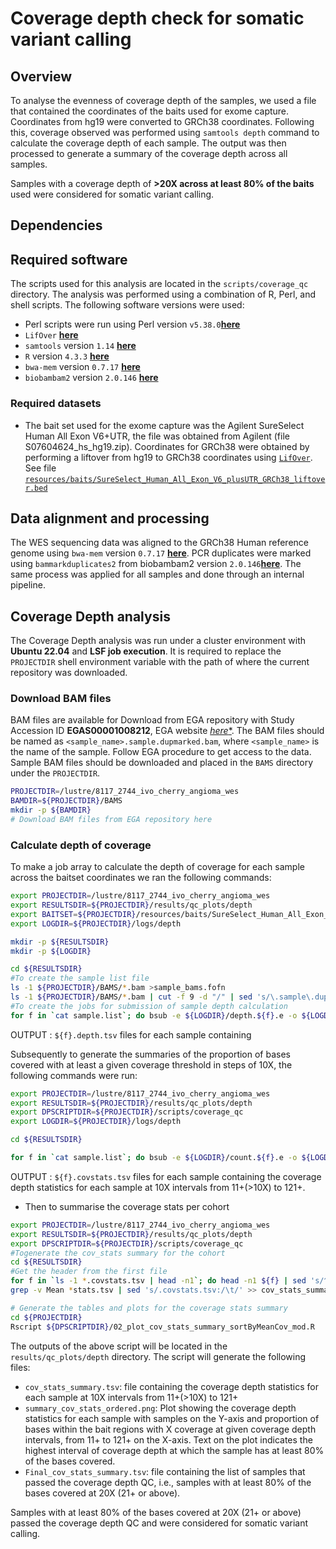 # Coverage depth check for somatic variant calling	

## Overview

To analyse the evenness of coverage depth of the samples, we used a file that contained the coordinates of the baits used for exome capture. Coordinates from hg19 were converted to GRCh38 coordinates. Following this, coverage observed was performed using `samtools depth` command to calculate the coverage depth of each sample. The output was then processed to generate a summary of the coverage depth across all samples.

Samples with a coverage depth of **>20X across at least 80% of the baits** used were considered for somatic variant calling. 

## Dependencies

## Required software

The scripts used for this analysis are located in the `scripts/coverage_qc` directory. The analysis was performed using a combination of R, Perl, and shell scripts. The following software versions were used:

- Perl scripts were run using Perl version `v5.38.0`[**here**](https://www.perl.org/)
- `LifOver` [**here**](https://genome.ucsc.edu/cgi-bin/hgLiftOver)
- `samtools` version `1.14` [**here**](https://www.htslib.org/)
- `R` version `4.3.3` [**here**](https://www.r-project.org/)
- `bwa-mem` version `0.7.17` [**here**](https://github.com/lh3/bwa)
- `biobambam2` version `2.0.146` [**here**](https://github.com/gt1/biobambam2)

### Required datasets

- The bait set used for the exome capture was the Agilent SureSelect Human All Exon V6+UTR, the file was obtained from Agilent (file S07604624_hs_hg19.zip). Coordinates for GRCh38 were obtained by performing a liftover from hg19 to GRCh38 coordinates using [`LifOver`](https://genome.ucsc.edu/cgi-bin/hgLiftOver). See file [`resources/baits/SureSelect_Human_All_Exon_V6_plusUTR_GRCh38_liftover.bed`](resources/baits/SureSelect_Human_All_Exon_V6_plusUTR_GRCh38_liftover.bed) 

## Data alignment and processing

The WES sequencing data was aligned to the GRCh38 Human reference genome using `bwa-mem` version `0.7.17` [**here**](https://github.com/lh3/bwa). PCR duplicates were marked using `bammarkduplicates2` from biobambam2 version `2.0.146`[**here**](https://github.com/gt1/biobambam2). The same process was applied for all samples and done through an internal pipeline.


## Coverage Depth analysis

The Coverage Depth analysis was run under a cluster environment with **Ubuntu 22.04** and **LSF job execution**. It is required to replace the `PROJECTDIR` shell environment variable with the path of where the current repository was downloaded. 

### Download BAM files 

BAM files are available for Download from EGA repository with Study Accession ID **EGAS00001008212**, EGA website [*here**](https://ega-archive.org/).  The BAM files should be named as `<sample_name>.sample.dupmarked.bam`, where `<sample_name>` is the name of the sample. Follow EGA procedure to get access to the data.  Sample BAM files should be downloaded and placed in the `BAMS` directory under the `PROJECTDIR`.

```bash
PROJECTDIR=/lustre/8117_2744_ivo_cherry_angioma_wes
BAMDIR=${PROJECTDIR}/BAMS
mkdir -p ${BAMDIR}
# Download BAM files from EGA repository here
```

### Calculate depth of coverage

To make a job array to calculate the depth of coverage for each sample across the baitset coordinates we ran the following commands:

```bash
export PROJECTDIR=/lustre/8117_2744_ivo_cherry_angioma_wes
export RESULTSDIR=${PROJECTDIR}/results/qc_plots/depth
export BAITSET=${PROJECTDIR}/resources/baits/SureSelect_Human_All_Exon_V6_plusUTR_GRCh38_liftover.bed
export LOGDIR=${PROJECTDIR}/logs/depth

mkdir -p ${RESULTSDIR}
mkdir -p ${LOGDIR}

cd ${RESULTSDIR}
#To create the sample list file 
ls -1 ${PROJECTDIR}/BAMS/*.bam >sample_bams.fofn
ls -1 ${PROJECTDIR}/BAMS/*.bam | cut -f 9 -d "/" | sed 's/\.sample\.dupmarked\.bam//' >sample.list
#To create the jobs for submission of sample depth calculation
for f in `cat sample.list`; do bsub -e ${LOGDIR}/depth.${f}.e -o ${LOGDIR}/depth.${f}.o -n 2 -M2000 -R"select[mem>2000] rusage[mem=2000]" "samtools depth -a -b ${BAITSET} -o ${f}.depth.tsv -J -s -@ 2 ${PROJECTDIR}/BAMS/${f}.sample.dupmarked.bam"; done
```
OUTPUT : `${f}.depth.tsv` files for each sample containing 

Subsequently to generate the summaries of the proportion of bases covered with at least a given coverage threshold in steps of 10X, the following commands were run:

```bash
export PROJECTDIR=/lustre/8117_2744_ivo_cherry_angioma_wes
export RESULTSDIR=${PROJECTDIR}/results/qc_plots/depth
export DPSCRIPTDIR=${PROJECTDIR}/scripts/coverage_qc
export LOGDIR=${PROJECTDIR}/logs/depth

cd ${RESULTSDIR}

for f in `cat sample.list`; do bsub -e ${LOGDIR}/count.${f}.e -o ${LOGDIR}/count.${f}.o -M2000 -R"select[mem>2000] rusage[mem=2000]" -q small "${DPSCRIPTDIR}/count_region_coverage.pl ${f}.depth.tsv > ${f}.covstats.tsv"; done
```
OUTPUT : `${f}.covstats.tsv` files for each sample containing the coverage depth statistics for each sample at 10X intervals from 11+(>10X) to 121+.

- Then to summarise the coverage stats per cohort

```bash
export PROJECTDIR=/lustre/8117_2744_ivo_cherry_angioma_wes
export RESULTSDIR=${PROJECTDIR}/results/qc_plots/depth
export DPSCRIPTDIR=${PROJECTDIR}/scripts/coverage_qc
#Togenerate the cov_stats summary for the cohort
cd ${RESULTSDIR}
#Get the header from the first file
for f in `ls -1 *.covstats.tsv | head -n1`; do head -n1 ${f} | sed 's/^11/Sample\t11/' >cov_stats_summary.tsv; done
grep -v Mean *stats.tsv | sed 's/.covstats.tsv:/\t/' >> cov_stats_summary.tsv

# Generate the tables and plots for the coverage stats summary
cd ${PROJECTDIR}
Rscript ${DPSCRIPTDIR}/02_plot_cov_stats_summary_sortByMeanCov_mod.R
```
The outputs of the above script will be located in the `results/qc_plots/depth` directory. The script will generate the following files:

- `cov_stats_summary.tsv`: file containing the coverage depth statistics for each sample at 10X intervals from 11+(>10X) to 121+
- `summary_cov_stats_ordered.png`: Plot showing the coverage depth statistics for each sample with samples on the Y-axis and proportion of bases within the bait regions with X coverage at given coverage depth intervals, from 11+ to 121+ on the X-axis. Text on the plot indicates the highest interval of coverage depth at which the sample has at least 80% of the bases covered. 
- `Final_cov_stats_summary.tsv`: file containing the list of samples that passed the coverage depth QC, i.e., samples with at least 80% of the bases covered at 20X (21+ or above).

Samples with at least 80% of the bases covered at 20X (21+ or above) passed the coverage depth QC and were considered for somatic variant calling.